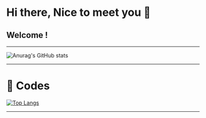 
# Hi there, Nice to meet you 👋

## Welcome !
---
![Anurag's GitHub stats](https://github-readme-stats.vercel.app/api?username=wglee0511&show_icons=true&theme=radical)


---

# 💓 Codes

[![Top Langs](https://github-readme-stats.vercel.app/api/top-langs/?username=wglee0511&exclude_repo=spartagithub-readme-stats,anuraghazra.github.io)](https://github.com/wglee0511/github-readme-stats&theme=radical)

---
